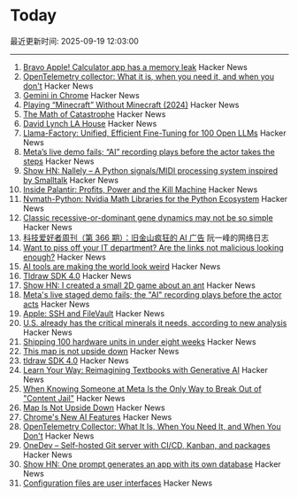 # Today

最近更新时间: 2025-09-19 12:03:00

--- 
1. [Bravo Apple! Calculator app has a memory leak](https://xcancel.com/neogoose_btw/status/1968757466570621251) Hacker News
2. [OpenTelemetry collector: What it is, when you need it, and when you don't](https://oneuptime.com/blog/post/2025-09-18-what-is-opentelemetry-collector-and-why-use-one/view) Hacker News
3. [Gemini in Chrome](https://gemini.google/overview/gemini-in-chrome/) Hacker News
4. [Playing “Minecraft” Without Minecraft (2024)](https://lenowo.org/viewtopic.php?t=5) Hacker News
5. [The Math of Catastrophe](https://www.quantamagazine.org/the-math-of-climate-change-tipping-points-20250915/) Hacker News
6. [David Lynch LA House](https://www.wallpaper.com/design-interiors/david-lynch-house-los-angeles-for-sale) Hacker News
7. [Llama-Factory: Unified, Efficient Fine-Tuning for 100 Open LLMs](https://github.com/hiyouga/LLaMA-Factory) Hacker News
8. [Meta’s live demo fails; “AI” recording plays before the actor takes the steps](https://www.reddit.com/r/LivestreamFail/comments/1nkbig7/metas_live_staged_demo_fails_the_ai_recording/) Hacker News
9. [Show HN: Nallely – A Python signals/MIDI processing system inspired by Smalltalk](https://dr-schlange.github.io/nallely-midi/) Hacker News
10. [Inside Palantir: Profits, Power and the Kill Machine](https://citizensreunited.substack.com/p/inside-palantir-profits-power-and) Hacker News
11. [Nvmath-Python: Nvidia Math Libraries for the Python Ecosystem](https://github.com/NVIDIA/nvmath-python) Hacker News
12. [Classic recessive-or-dominant gene dynamics may not be so simple](https://news.stanford.edu/stories/2025/09/classic-recessive-dominant-gene-dynamics-pesticide-resistance-research) Hacker News
13. [科技爱好者周刊（第 366 期）：旧金山疯狂的 AI 广告](http://www.ruanyifeng.com/blog/2025/09/weekly-issue-366.html) 阮一峰的网络日志
14. [Want to piss off your IT department? Are the links not malicious looking enough?](https://phishyurl.com/) Hacker News
15. [AI tools are making the world look weird](https://strat7.com/blogs/weird-in-weird-out/) Hacker News
16. [Tldraw SDK 4.0](https://tldraw.dev/blog/tldraw-sdk-4-0) Hacker News
17. [Show HN: I created a small 2D game about an ant](https://aanthonymax.github.io/ant-and-apples/) Hacker News
18. [Meta's live staged demo fails; the "AI" recording plays before the actor acts](https://old.reddit.com/r/LivestreamFail/comments/1nkbig7/metas_live_staged_demo_fails_the_ai_recording/) Hacker News
19. [Apple: SSH and FileVault](https://keith.github.io/xcode-man-pages/apple_ssh_and_filevault.7.html) Hacker News
20. [U.S. already has the critical minerals it needs, according to new analysis](https://www.minesnewsroom.com/news/us-already-has-critical-minerals-it-needs-theyre-being-thrown-away-new-analysis-shows) Hacker News
21. [Shipping 100 hardware units in under eight weeks](https://farhanhossain.substack.com/p/how-we-shipped-100-hardware-units) Hacker News
22. [This map is not upside down](https://www.maps.com/this-map-is-not-upside-down/) Hacker News
23. [tldraw SDK 4.0](https://tldraw.dev/blog/tldraw-sdk-4-0) Hacker News
24. [Learn Your Way: Reimagining Textbooks with Generative AI](https://research.google/blog/learn-your-way-reimagining-textbooks-with-generative-ai/) Hacker News
25. [When Knowing Someone at Meta Is the Only Way to Break Out of "Content Jail"](https://www.eff.org/pages/when-knowing-someone-meta-only-way-break-out-content-jail) Hacker News
26. [Map Is Not Upside Down](https://www.maps.com/this-map-is-not-upside-down/) Hacker News
27. [Chrome's New AI Features](https://blog.google/products/chrome/new-ai-features-for-chrome/) Hacker News
28. [OpenTelemetry Collector: What It Is, When You Need It, and When You Don't](https://oneuptime.com/blog/post/2025-09-18-what-is-opentelemetry-collector-and-why-use-one/view) Hacker News
29. [OneDev – Self-hosted Git server with CI/CD, Kanban, and packages](https://onedev.io/) Hacker News
30. [Show HN: One prompt generates an app with its own database](https://www.manyminiapps.com/) Hacker News
31. [Configuration files are user interfaces](https://ochagavia.nl/blog/configuration-files-are-user-interfaces/) Hacker News
